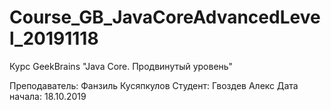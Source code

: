 # Course_GB_JavaCoreAdvancedLevel_20191118
Курс GeekBrains "Java Core. Продвинутый уровень"

Преподаватель:  Фанзиль Кусяпкулов
Студент:        Гвоздев Алекс
Дата начала:    18.10.2019
